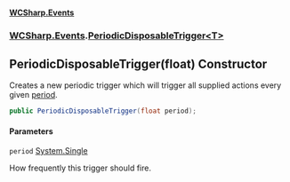 #### [WCSharp.Events](README.md 'README')
### [WCSharp.Events](WCSharp.Events.md 'WCSharp.Events').[PeriodicDisposableTrigger&lt;T&gt;](WCSharp.Events.PeriodicDisposableTrigger_T_.md 'WCSharp.Events.PeriodicDisposableTrigger<T>')

## PeriodicDisposableTrigger(float) Constructor

Creates a new periodic trigger which will trigger all supplied actions every given [period](WCSharp.Events.PeriodicDisposableTrigger_T_.PeriodicDisposableTrigger(float).md#WCSharp.Events.PeriodicDisposableTrigger_T_.PeriodicDisposableTrigger(float).period 'WCSharp.Events.PeriodicDisposableTrigger<T>.PeriodicDisposableTrigger(float).period').

```csharp
public PeriodicDisposableTrigger(float period);
```
#### Parameters

<a name='WCSharp.Events.PeriodicDisposableTrigger_T_.PeriodicDisposableTrigger(float).period'></a>

`period` [System.Single](https://docs.microsoft.com/en-us/dotnet/api/System.Single 'System.Single')

How frequently this trigger should fire.